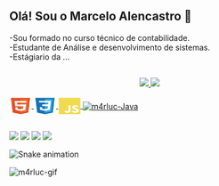 ## Olá! Sou o Marcelo Alencastro 🍺

-Sou formado no curso técnico de contabilidade.<br>
-Estudante de Análise e desenvolvimento de sistemas.<br>
-Estágiario da ...

## 

<div align="center">
  <a href="https://github.com/M4rlucCS">
  <img height="180em" src="https://github-readme-stats.vercel.app/api?username=M4rlucCS&show_icons=true&theme=dracula&include_all_commits=true&count_private=true"/>
  <img height="180em" src="https://github-readme-stats.vercel.app/api/top-langs/?username=M4rlucCS&layout=compact&langs_count=7&theme=dracula"/>
</div>
<div style="display: inline_block"><br>
 <img align="center" alt="m4rluc-HTML" height="30" width="40" src="https://raw.githubusercontent.com/devicons/devicon/master/icons/html5/html5-original.svg">
   <img align="center" alt="m4rluc-CSS" height="30" width="40" src="https://raw.githubusercontent.com/devicons/devicon/master/icons/css3/css3-original.svg">
  <img align="center" alt="m4rluc-Js" height="30" width="40" src="https://raw.githubusercontent.com/devicons/devicon/master/icons/javascript/javascript-plain.svg">
 <img align="center" alt="m4rluc-Java" height="30" width="40" src="https://cdn.jsdelivr.net/gh/devicons/devicon/icons/java/java-plain-wordmark.svg">
  
</div>
  
  ##
  <div> 
     <a href="https://www.linkedin.com/in/marcelo-alencastro-b23603186" target="_blank"><img src="https://img.shields.io/badge/-LinkedIn-%230077B5?style=for-the-badge&logo=linkedin&logoColor=white" target="_blank"></a> 
    <a href = "mailto:marceluz61@gmail.com"><img src="https://img.shields.io/badge/-Gmail-%23333?style=for-the-badge&logo=gmail&logoColor=white" target="_blank"></a>
  <a href="https://www.instagram.com/m4rluc_" target="_blank"><img src="https://img.shields.io/badge/-Instagram-%23E4405F?style=for-the-badge&logo=instagram&logoColor=white" target="_blank"></a>
    <a href="https://www.twitch.tv/m4rluc" target="_blank"><img src="https://img.shields.io/badge/Twitch-9146FF?style=for-the-badge&logo=twitch&logoColor=white" target="_blank"></a>
  </div>

  ![Snake animation](https://github.com/M4rlucCS/M4rlucCS/blob/output/github-contribution-grid-snake.svg)
 
   
  <img align="center" alt="m4rluc-gif" height="400" widht="360" src="https://i.imgur.com/XtLba6A.gif">
  
 
